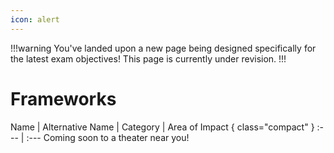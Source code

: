 ```yaml
---
icon: alert
---
```


!!!warning
You've landed upon a new page being designed specifically for the latest exam objectives! This page is currently under revision.
!!!

# Frameworks

Name | Alternative Name | Category | Area of Impact { class="compact" }
:--- | :---
Coming soon to a theater near you!
